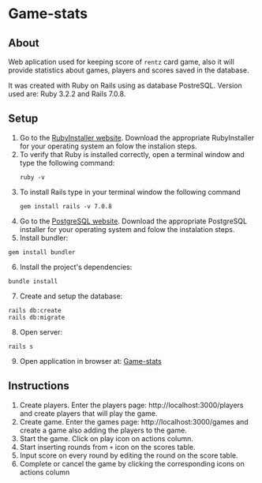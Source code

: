 # Game-stats

## About

Web aplication used for keeping score of `rentz` card game, also it will provide statistics about games, players and scores saved in the database.

It was created with Ruby on Rails using as database PostreSQL.
Version used are: Ruby 3.2.2 and Rails 7.0.8.

## Setup

1. Go to the [RubyInstaller website](https://rubyinstaller.org/). Download the appropriate RubyInstaller for your operating system an folow the instalion steps.
2. To verify that Ruby is installed correctly, open a terminal window and type the following command:
    ```
    ruby -v
    ```
3. To install Rails type in your terminal window the following command
    ```
    gem install rails -v 7.0.8
    ```
4. Go to the [PostgreSQL website](https://www.postgresql.org/download/). Download the appropriate PostgreSQL installer for your operating system and folow the instalation steps.
5. Install bundler:
```
gem install bundler
```
6. Install the project's dependencies:
```
bundle install
```
7. Create and setup the database:
```
rails db:create
rails db:migrate
```
8. Open server:
```
rails s
```
9. Open application in browser at: [Game-stats](http://localhost:3000)

## Instructions

1. Create players. Enter the players page: http://localhost:3000/players and create players that will play the game.
2. Create game. Enter the games page: http://localhost:3000/games and create a game also adding the players to the game.
3. Start the game. Click on play icon on actions column.
4. Start inserting rounds from `+` icon on the scores table.
5. Input score on every round by editing the round on the score table.
6. Complete or cancel the game by clicking the corresponding icons on actions column
